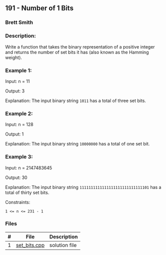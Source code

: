 ## 191 - Number of 1 Bits
### Brett Smith 
### Description:

Write a function that takes the binary representation of a positive integer and returns the number of 
set bits it has (also known as the Hamming weight).

### Example 1:

Input: n = 11

Output: 3

Explanation: The input binary string `1011` has a total of three set bits.

### Example 2:

Input: n = 128

Output: 1

Explanation: The input binary string `10000000` has a total of one set bit.

### Example 3:

Input: n = 2147483645

Output: 30

Explanation: The input binary string `1111111111111111111111111111101` has a total of thirty set bits.

 

Constraints:

`1 <= n <= 231 - 1`

### Files

|   #   | File                       | Description                                                |
| :---: | -------------------------- | ---------------------------------------------------------- |
|   1   | [set_bits.cpp](./set_bits.cpp)     | solution file                                     |